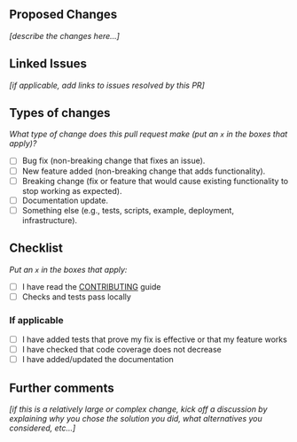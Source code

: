 ## Proposed Changes

_[describe the changes here...]_

## Linked Issues

_[if applicable, add links to issues resolved by this PR]_

## Types of changes

_What type of change does this pull request make (put an `x` in the boxes that apply)?_

- [ ] Bug fix (non-breaking change that fixes an issue).
- [ ] New feature added (non-breaking change that adds functionality).
- [ ] Breaking change (fix or feature that would cause existing functionality to stop working as expected).
- [ ] Documentation update.
- [ ] Something else (e.g., tests, scripts, example, deployment, infrastructure).

## Checklist

_Put an `x` in the boxes that apply:_

<!-- markdown-link-check-disable -->
- [ ] I have read the [CONTRIBUTING](https://github.com/fetchai/fetchd/blob/main/CONTRIBUTING.md) guide
- [ ] Checks and tests pass locally
<!-- markdown-link-check-enable-->

### If applicable

- [ ] I have added tests that prove my fix is effective or that my feature works
- [ ] I have checked that code coverage does not decrease
- [ ] I have added/updated the documentation

## Further comments

_[if this is a relatively large or complex change, kick off a discussion by explaining why you chose the solution you did, what alternatives you considered, etc...]_
